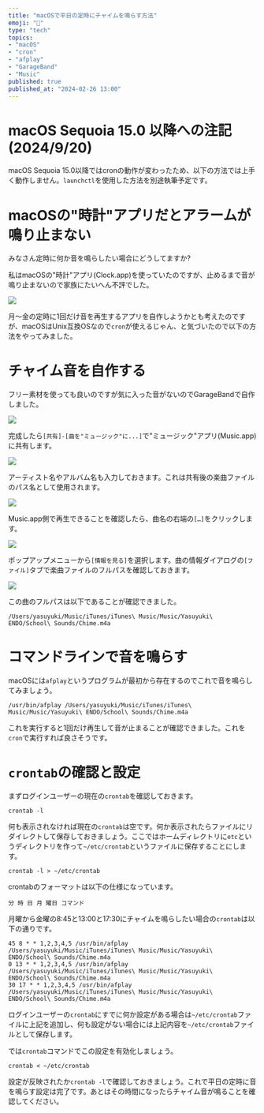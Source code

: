```yaml
---
title: "macOSで平日の定時にチャイムを鳴らす方法"
emoji: "🏫"
type: "tech"
topics:
- "macOS"
- "cron"
- "afplay"
- "GarageBand"
- "Music"
published: true
published_at: "2024-02-26 13:00"
---
```


# macOS Sequoia 15.0 以降への注記 (2024/9/20)

macOS Sequoia 15.0以降ではcronの動作が変わったため、以下の方法では上手く動作しません。```launchctl```を使用した方法を別途執筆予定です。

# macOSの"時計"アプリだとアラームが鳴り止まない

みなさん定時に何か音を鳴らしたい場合にどうしてますか?

私はmacOSの"時計"アプリ(Clock.app)を使っていたのですが、止めるまで音が鳴り止まないので家族にたいへん不評でした。

![](/images/macos-cron-sound/Clock_app.png)

月〜金の定時に1回だけ音を再生するアプリを自作しようかとも考えたのですが、macOSはUnix互換OSなので```cron```が使えるじゃん、と気づいたので以下の方法をやってみました。

# チャイム音を自作する

フリー素材を使っても良いのですが気に入った音がないのでGarageBandで自作しました。

![](/images/macos-cron-sound/GarageBand.png)

完成したら```[共有]-[曲を"ミュージック"に...]```で"ミュージック"アプリ(Music.app)に共有します。

![](/images/macos-cron-sound/Share2Music.png)

アーティスト名やアルバム名も入力しておきます。これは共有後の楽曲ファイルのパス名として使用されます。

![](/images/macos-cron-sound/Music.png)

Music.app側で再生できることを確認したら、曲名の右端の```[…]```をクリックします。

![](/images/macos-cron-sound/Music_about.png)

ポップアップメニューから```[情報を見る]```を選択します。曲の情報ダイアログの```[ファイル]```タブで楽曲ファイルのフルパスを確認しておきます。

![](/images/macos-cron-sound/Music_path.png)


この曲のフルパスは以下であることが確認できました。

```shell
/Users/yasuyuki/Music/iTunes/iTunes\ Music/Music/Yasuyuki\ ENDO/School\ Sounds/Chime.m4a
```

# コマンドラインで音を鳴らす

macOSには```afplay```というプログラムが最初から存在するのでこれで音を鳴らしてみましょう。

```shell
/usr/bin/afplay /Users/yasuyuki/Music/iTunes/iTunes\ Music/Music/Yasuyuki\ ENDO/School\ Sounds/Chime.m4a
```

これを実行すると1回だけ再生して音が止まることが確認できました。これを```cron```で実行すれば良さそうです。

# ```crontab```の確認と設定

まずログインユーザーの現在の```crontab```を確認しておきます。

```shell
crontab -l
```

何も表示されなければ現在の```crontab```は空です。何か表示されたらファイルにリダイレクトして保存しておきましょう。ここではホームディレクトリに```etc```というディレクトリを作って```~/etc/crontab```というファイルに保存することにします。

```shell
crontab -l > ~/etc/crontab
```

crontabのフォーマットは以下の仕様になっています。

```shell
分 時 日 月 曜日 コマンド
```

月曜から金曜の8:45と13:00と17:30にチャイムを鳴らしたい場合の```crontab```は以下の通りです。

```shell
45 8 * * 1,2,3,4,5 /usr/bin/afplay /Users/yasuyuki/Music/iTunes/iTunes\ Music/Music/Yasuyuki\ ENDO/School\ Sounds/Chime.m4a
0 13 * * 1,2,3,4,5 /usr/bin/afplay /Users/yasuyuki/Music/iTunes/iTunes\ Music/Music/Yasuyuki\ ENDO/School\ Sounds/Chime.m4a
30 17 * * 1,2,3,4,5 /usr/bin/afplay /Users/yasuyuki/Music/iTunes/iTunes\ Music/Music/Yasuyuki\ ENDO/School\ Sounds/Chime.m4a
```

ログインユーザーの```crontab```にすでに何か設定がある場合は```~/etc/crontab```ファイルに上記を追加し、何も設定がない場合には上記内容を```~/etc/crontab```ファイルとして保存します。

では```crontab```コマンドでこの設定を有効化しましょう。

```shell
crontab < ~/etc/crontab
```

設定が反映されたか```crontab -l```で確認しておきましょう。これで平日の定時に音を鳴らす設定は完了です。あとはその時間になったらチャイム音が鳴ることを確認してください。



